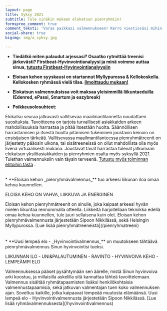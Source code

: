 ```yaml
---
layout: page
title: Syksy 2021
subtitle: Tule sinäkin mukaan elokatsun pienryhmiin!
formspree_comment: true
comment_teksti: 'Varaa paikkasi valmennukseen! Kerro viestissäsi mihin ilmoittaudut:'
social-share: true
bigimg: img/a_syksy.jpg

---
```

* **Tiedätkö miten palaudut arjessasi? Osaatko rytmittää treenisi järkevästi? Firstbeat-Hyvinvointianalyysi ja minä voimme auttaa sinua, [tutustu Firstbeat-Hyvinvointianalyysiin](/firstbeat)**  

* **Eloisan kehon syyskausi on startannut Myllypurossa & Kellokoskella. Kellokosken ryhmässä vielä tilaa. [Ilmoittaudu mukaan!](/pienryhmatreeni)**

* **Elokatsun valmennuksissa voit maksaa yleisimmillä liikuntaeduilla (Edenred, ePassi, Smartum ja eazybreak)**
  
<p></p>
 

* **Poikkeusolosuhteet:**

Elokatsu seuraa jatkuvasti vallitsevaa maailmantilannetta noudattaen suosituksia. Tavoitteena on tarjota turvallisesti asiakkaiden arkeen mahdollisuuksia harrastaa ja pitää itsestään huolta. Säännöllisen harrastamisen ja itsestä huolta pitämisen tukeminen joustavin keinoin on ensisijaisen tärkeää. Vallitsevassa maailmantilanteessa pienryhmätreenit on järjestetty pääosin ulkona, tai sisätreeneissä on ollut mahdollista olla myös livenä virtuaalisesti mukana. Joustavat tavat harrastaa tulevat jatkumaan elokatsun yksilöasiakkaiden ja pienryhmien osalta myös syksyllä 2021. Tulethan valmennuksiin vain täysin terveenä.
[Tutustu myös toiminnan ehtoihin tästä](/valmennusehdot)  .


<br/>
* **Eloisan kehon _pienryhmä­valmennus_** tuo arkeesi liikunan iloa omaa kehoa kuunnellen.
<p class="otsikkolistapalkki">  
ELOISA KEHO ON VAHVA, LIIKKUVA JA ENERGINEN
</p>
Eloisan kehon pienryhmätreenit on sinulle, joka kaipaat arkeesi hyvän mielen liikuntaa rennommalla otteella. Liikkeitä harjoitellaan tekniikka edellä omaa kehoa kuunnellen, tule juuri sellaisena kuin olet.  
Eloisan kehon pienryhmävalmennusta järjestetään Sipoon Nikkilässä, sekä Helsingin Myllypurossa.
[Lue lisää pienryhmätreeneistä](/pienryhmatreeni)
<br/><br/>
<br/>
* **Uusi lempeä elo - _Hyvinvointi­valmennus_** on muutokseen tähtäävä pienryhmävalmennus Sinun hyvinvointisi tueksi.  

  <p class="otsikkolistapalkki">
  LIIKUNNAN ILO - UNI&PALAUTUMINEN - RAVINTO -  
  HYVINVOIVA KEHO - LEMPEÄMPI ELO
  </p>
  Valmennuksessa pääset pysähtymään sen äärelle, mistä Sinun hyvinvoiva arki koostuu, ja millaisilla askelilla sitä kannattaa lähteä tavoittelemaan. Valmennus sisältää ryhmätapaamisten lisäksi henkilökohtaisia valmennustapaamisia, sekä jatkuvan valmentajan tuen koko valmennuksen ajan. Soveltuu kaikille, jotka kaipaavat lempeää muutosta elämäänsä.  
  Uusi lempeä elo - Hyvinvointivalmennusta järjestetään Sipoon Nikkilässä. [Lue lisää ryhmävalmennuksesta](/hyvinvointivalmennus)
  <br>
